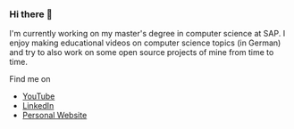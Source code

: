 ### Hi there 👋

I'm currently working on my master's degree in computer science at SAP. I enjoy making educational videos on computer science topics (in German) and try to also work on some open source projects of mine from time to time.

Find me on 
- [YouTube](https://www.youtube.com/channel/UCPOv6aROWBSxBNXXTDIHf2w)
- [LinkedIn](https://www.linkedin.com/in/julian-a%C3%9Fmann-195798156)
- [Personal Website](https://julianassmann.de)
